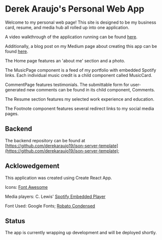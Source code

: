 # Derek Araujo's Personal Web App

Welcome to my personal web page! This site is designed to be my business card, resume, and media hub all rolled up into one application.

A video walkthrough of the application running can be found [here](https://youtu.be/lD-KjGSY7kE).

Additionally, a blog post on my Medium page about creating this app can be found [here](https://medium.com/@derekaraujo19/do-i-have-a-programmers-brain-438a630859d5).

The Home page features an 'about me' section and a photo.

The MusicPage component is a feed of my portfolio with embedded Spotify links.  Each individual music credit is a child component called MusicCard.

CommentPage features testimonials. The submittable form for user-generated new comments can be found in its child component, Comments.

The Resume section features my selected work experience and education.

The Footnote component features several redirect links to my social media pages.

## Backend

The backend repository can be found at [https://github.com/derekaraujo19/json-server-template](https://github.com/derekaraujo19/json-server-template);

## Acklowedgement
This application was created using Create React App.

  Icons: [Font Awesome](https://react-icons.github.io/react-icons/icons?name=fa)

  Media players: C. Lewis' [Spotify Embedded Player](https://github.com/ctjlewis/react-spotify-embed)

  Font Used: Google Fonts; [Robato Condensed](https://fonts.google.com/specimen/Roboto+Condensed?preview.size=29)

## Status

The app is currently wrapping up development and will be deployed shortly.


